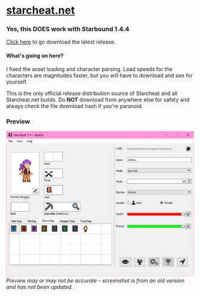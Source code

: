 # [starcheat.net](https://starcheat.net)

### Yes, this DOES work with Starbound 1.4.4
[Click here](https://github.com/gen3vra/starcheat-patched-bin/releases) to go download the latest release.

#### What's going on here?
I fixed the asset loading and character parsing. Load speeds for the characters are magnitudes faster, but you will have to download and see for yourself. 

This is the only official release distribution source of Starcheat and all Starcheat.net builds. Do **NOT** download from anywhere else for safety and always check the file download hash if you're paranoid.

### Preview
![preview](https://github.com/gen3vra/starcheat-patched-bin/blob/main/preview1.png?raw=true)
_Preview may or may not be accurate - screenshot is from an old version and has not been updated._
